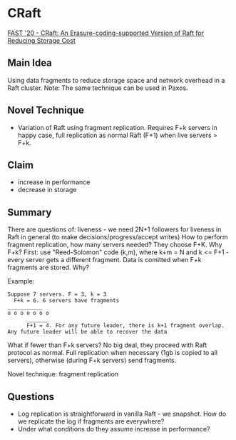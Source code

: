 # CRaft

[FAST '20 - CRaft: An Erasure-coding-supported Version of Raft for Reducing Storage Cost](https://www.youtube.com/watch?v=cbOb25x4HUY&feature=emb_logo)

## Main Idea

Using data fragments to reduce storage space and network overhead in a Raft cluster.
Note: The same technique can be used in Paxos.

## Novel Technique

- Variation of Raft using fragment replication. Requires F+k servers in happy case, full replication as normal Raft (F+1) when live servers > F+k.

## Claim

- increase in performance
- decrease in storage

## Summary

There are questions of:
liveness - we need 2N+1 followers for liveness in Raft in general (to make decisions/progress/accept writes)
How to perform fragment replication, how many servers needed?
They choose F+K. Why F+k?
First: use "Reed-Solomon" code (k,m), where k+m = N and k <= F+1 - every server gets a different fragment.
Data is comitted when F+k fragments are stored. Why?

Example:

```
Suppose 7 servers. F = 3, k = 3
  F+k = 6. 6 servers have fragments
___________
o o o o o o o
      _______
      F+1 = 4. For any future leader, there is k+1 fragment overlap. Any future leader will be able to recover the data
```

What if fewer than F+k servers?
No big deal, they proceed with Raft protocol as normal. Full replication when necessary (1gb is copied to all servers), otherwise (during F+k servers) send fragments.

Novel technique: fragment replication

## Questions

- Log replication is straightforward in vanilla Raft - we snapshot. How do we replicate the log if fragments are everywhere?
- Under what conditions do they assume increase in performance?
